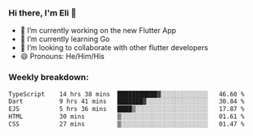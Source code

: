 ### Hi there, I'm Eli 👋
- 🔭 I’m currently working on the new Flutter App
- 🌱 I’m currently learning Go
- 🦄 I’m looking to collaborate with other flutter developers
- 😄 Pronouns: He/Him/His

### Weekly breakdown:
<!--START_SECTION:waka-->

```txt
TypeScript    14 hrs 38 mins  ███████████▓░░░░░░░░░░░░░   46.60 %
Dart          9 hrs 41 mins   ███████▓░░░░░░░░░░░░░░░░░   30.84 %
EJS           5 hrs 36 mins   ████▒░░░░░░░░░░░░░░░░░░░░   17.87 %
HTML          30 mins         ▒░░░░░░░░░░░░░░░░░░░░░░░░   01.61 %
CSS           27 mins         ▒░░░░░░░░░░░░░░░░░░░░░░░░   01.47 %
```

<!--END_SECTION:waka-->
